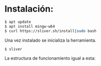 # Instalación:

```bash
$ apt update
$ apt install mingw-w64
$ curl https://sliver.sh/install|sudo bash
```
Una vez instalado se inicializa la herramienta. 

```bash
$ sliver
```
La estructura de funcionamiento igual a esta:

